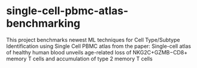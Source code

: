 # single-cell-pbmc-atlas-benchmarking
This project benchmarks newest ML techniques for Cell Type/Subtype Identification using Single Cell PBMC atlas from the paper: Single-cell atlas of healthy human blood unveils age-related loss of NKG2C+GZMB−CD8+ memory T cells and accumulation of type 2 memory T cells
